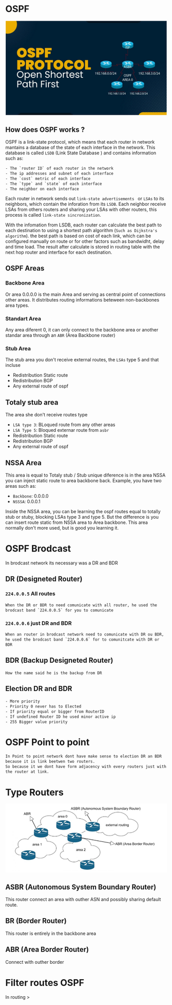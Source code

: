 
# OSPF

![alt text](ospf-img.png)

## How does OSPF works ? 
OSPF is a link-state protocol, which means that each router in network mantains a database of the state of each interface in the network.
This database is called `LSDB` (Link State Database ) and contains information such as: 

    - The `router ID` of each router in the network
    - The ip addresses and subnet of each interface
    - The `cost` metric of each interface
    - The `type` and `state` of each interface
    - The neighbor on each interface


Each router in network sends out `link-state advertisements ` or `LSAs` to its neighbors, which contain the inforation from its `LSDB`.
Each neighbor receive LSAs from others routers and sharing your LSAs with other routers, this process is called `link-state sincronization`.

With the infomation from LSDB, each router can calculate the best path to each destination to using a shortest path algorithm (`Such as Dijkstra's algorithm`). the best path is based on cost of each link, which can be configured manually on route or for other factors such as bandwidht, delay and time load. The result after calculate is stored in routing table with the next hop router and interface for each destination.

## OSPF Areas

### Backbone Area
Or area 0.0.0.0 is the main Area and serving as central point of connections other areas. It distributes routing informations beteween non-backbones area types.

### Standart Area
Any area diferent 0, it can only connect to the backbone area or another standar area through an `ABR` (Area Backbone router)

### Stub Area
The stub area you don't receive external routes, the `LSAs` type 5 and that incluse
- Redistribution Static route
- Redistribution BGP
- Any external route of ospf

## Totaly stub area 
The area she don't receive routes type 
- `LSA type 3`:  BLoqued route from any other areas 
- `LSA Type 5`:  Bloqued externar route from `asbr`
- Redistribution Static route
- Redistribution BGP
- Any external route of ospf 

## NSSA Area
This area is equal to Totaly stub / Stub unique diference is in the area NSSA you can inject static route to area backbone back.
Example, you have two areas such as:
- `Backbone`: 0.0.0.0
- `NSSSA`: 0.0.0.1

Inside the NSSA area, you can be learning the ospf routes equal to totally stub or stuby, blocking LSAs type 3 and type 5. But the difference is you can insert route static from NSSA area to Area backbone. This area normally don't more used, but is good you learning it. 


# OSPF Brodcast
In brodcast network its necessary was a DR and BDR

## DR (Designeted Router) 
### `224.0.0.5` All routes 
    When the DR or BDR to need comunicate with all router, he used the brodcast band `224.0.0.5` for you to comunicate 

### `224.0.0.6` just DR and BDR
    When an router in brodcast network need to comunicate with DR ou BDR, he used the brodcast band `224.0.0.6` for to comunitcate with DR or BDR



## BDR (Backup Designeted Router)
    How the name said he is the backup from DR

## Election DR and BDR
    - More priority 
    - Priority 0 never has to Elected
    - If priority equal or bigger from RouterID
    - If undefined Router ID he used minor active ip 
    - 255 Bigger value priority 


# OSPF Point to point
    In Point to point network dont have make sense to election DR an BDR because it is link beetwen two routers.
    So because it we dont have form adjacency with every routers just with the router at link.


# Type Routers
![alt text](type-routers.png)

## ASBR (Autonomous System Boundary Router)
This router connect an area with outher ASN and possibly sharing default route. 

## BR (Border Router)
This router is entirely in the backbone area

## ABR (Area Border Router)
Connect with outher border




# Filter routes OSPF

In routing > 









 